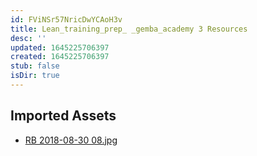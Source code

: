 ```yaml
---
id: FViNSr57NricDwYCAoH3v
title: Lean_training_prep_ _gemba_academy 3 Resources
desc: ''
updated: 1645225706397
created: 1645225706397
stub: false
isDir: true
---
```

## Imported Assets
- [RB 2018-08-30 08.jpg](/assets/rb-2018-08-30-08.jpg)
